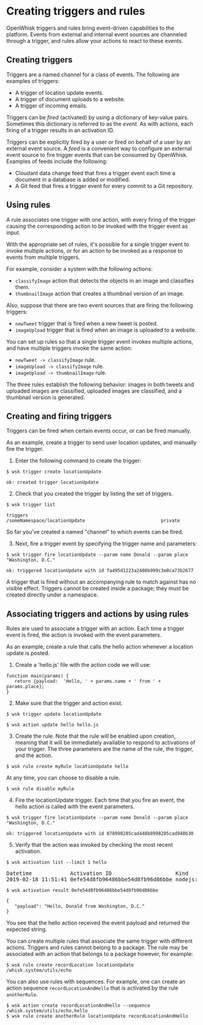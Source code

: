 <!--
#
# Licensed to the Apache Software Foundation (ASF) under one or more
# contributor license agreements.  See the NOTICE file distributed with
# this work for additional information regarding copyright ownership.
# The ASF licenses this file to You under the Apache License, Version 2.0
# (the "License"); you may not use this file except in compliance with
# the License.  You may obtain a copy of the License at
#
#     http://www.apache.org/licenses/LICENSE-2.0
#
# Unless required by applicable law or agreed to in writing, software
# distributed under the License is distributed on an "AS IS" BASIS,
# WITHOUT WARRANTIES OR CONDITIONS OF ANY KIND, either express or implied.
# See the License for the specific language governing permissions and
# limitations under the License.
#
-->

# Creating triggers and rules

OpenWhisk triggers and rules bring event-driven capabilities to the platform.
Events from external and internal event sources are channeled through a trigger,
and rules allow your actions to react to these events.

## Creating triggers

Triggers are a named channel for a class of events. The following are examples
of triggers:

- A trigger of location update events.
- A trigger of document uploads to a website.
- A trigger of incoming emails.

Triggers can be _fired_ (activated) by using a dictionary of key-value pairs.
Sometimes this dictionary is referred to as the _event_. As with actions, each
firing of a trigger results in an activation ID.

Triggers can be explicitly fired by a user or fired on behalf of a user by an
external event source. A _feed_ is a convenient way to configure an external
event source to fire trigger events that can be consumed by OpenWhisk. Examples
of feeds include the following:

- Cloudant data change feed that fires a trigger event each time a document in a
  database is added or modified.
- A Git feed that fires a trigger event for every commit to a Git repository.

## Using rules

A rule associates one trigger with one action, with every firing of the trigger
causing the corresponding action to be invoked with the trigger event as input.

With the appropriate set of rules, it's possible for a single trigger event to
invoke multiple actions, or for an action to be invoked as a response to events
from multiple triggers.

For example, consider a system with the following actions:

- `classifyImage` action that detects the objects in an image and classifies
  them.
- `thumbnailImage` action that creates a thumbnail version of an image.

Also, suppose that there are two event sources that are firing the following
triggers:

- `newTweet` trigger that is fired when a new tweet is posted.
- `imageUpload` trigger that is fired when an image is uploaded to a website.

You can set up rules so that a single trigger event invokes multiple actions,
and have multiple triggers invoke the same action:

- `newTweet -> classifyImage` rule.
- `imageUpload -> classifyImage` rule.
- `imageUpload -> thumbnailImage` rule.

The three rules establish the following behavior: images in both tweets and
uploaded images are classified, uploaded images are classified, and a thumbnail
version is generated.

## Creating and firing triggers

Triggers can be fired when certain events occur, or can be fired manually.

As an example, create a trigger to send user location updates, and manually fire
the trigger.

1. Enter the following command to create the trigger:

```
$ wsk trigger create locationUpdate
```

```
ok: created trigger locationUpdate
```

2. Check that you created the trigger by listing the set of triggers.

```
$ wsk trigger list
```

```
triggers
/someNamespace/locationUpdate                            private
```

So far you've created a named "channel" to which events can be fired.

3. Next, fire a trigger event by specifying the trigger name and parameters:

```
$ wsk trigger fire locationUpdate --param name Donald --param place "Washington, D.C."
```

```
ok: triggered locationUpdate with id fa495d1223a2408b999c3e0ca73b2677
```

A trigger that is fired without an accompanying rule to match against has no
visible effect. Triggers cannot be created inside a package; they must be
created directly under a namespace.

## Associating triggers and actions by using rules

Rules are used to associate a trigger with an action. Each time a trigger event
is fired, the action is invoked with the event parameters.

As an example, create a rule that calls the hello action whenever a location
update is posted.

1. Create a 'hello.js' file with the action code we will use:

```
function main(params) {
   return {payload:  'Hello, ' + params.name + ' from ' + params.place};
}
```

2. Make sure that the trigger and action exist.

```
$ wsk trigger update locationUpdate
```

```
$ wsk action update hello hello.js
```

3. Create the rule. Note that the rule will be enabled upon creation, meaning
   that it will be immediately available to respond to activations of your
   trigger. The three parameters are the name of the rule, the trigger, and the
   action.

```
$ wsk rule create myRule locationUpdate hello
```

At any time, you can choose to disable a rule.

```
$ wsk rule disable myRule
```

4. Fire the locationUpdate trigger. Each time that you fire an event, the hello
   action is called with the event parameters.

```
$ wsk trigger fire locationUpdate --param name Donald --param place "Washington, D.C."
```

```
ok: triggered locationUpdate with id 878998285cad448b8998285cad948b30
```

5. Verify that the action was invoked by checking the most recent activation.

```
$ wsk activation list --limit 1 hello
```

<pre>
Datetime            Activation ID                    Kind     Start Duration   Status  Entity
2019-02-18 11:51:41 0efe54d8fb96486bbe54d8fb96d86bbe nodejs:6 cold  54ms       success guest/hello:0.0.1
</pre>

```
$ wsk activation result 0efe54d8fb96486bbe54d8fb96d86bbe
```

```
{
   "payload": "Hello, Donald from Washington, D.C."
}
```

You see that the hello action received the event payload and returned the
expected string.

You can create multiple rules that associate the same trigger with different
actions. Triggers and rules cannot belong to a package. The rule may be
associated with an action that belongs to a package however, for example:

```
$ wsk rule create recordLocation locationUpdate /whisk.system/utils/echo
```

You can also use rules with sequences. For example, one can create an action
sequence `recordLocationAndHello` that is activated by the rule `anotherRule`.

```
$ wsk action create recordLocationAndHello --sequence /whisk.system/utils/echo,hello
$ wsk rule create anotherRule locationUpdate recordLocationAndHello
```

